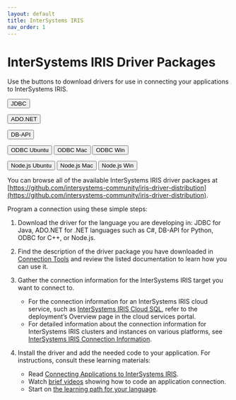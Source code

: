 ```yaml
---
layout: default
title: InterSystems IRIS
nav_order: 1
---
```

# InterSystems IRIS Driver Packages

Use the buttons to download drivers for use in connecting your applications to InterSystems IRIS. 

<button class="btn" onclick="document.getElementById('java').click()">JDBC</button>
<a id="java" href="https://github.com/intersystems-community/iris-driver-distribution/blob/main/JDBC/JDK18/intersystems-jdbc-3.3.1.jar?raw=true" download target="_blank" hidden></a>

<button class="btn" onclick="document.getElementById('dotnet').click()">ADO.NET</button>
<a id="dotnet" href="https://github.com/intersystems-community/iris-driver-distribution/blob/main/ADO.NET/InterSystems.Data.IRISClient.dll?raw=true" download target="_blank" hidden></a>

<button class="btn" onclick="document.getElementById('python').click()">DB-API</button>
<a id="python" href="https://github.com/intersystems-community/iris-driver-distribution/blob/main/DB-API/intersystems_irispython-3.2.0-py3-none-any.whl?raw=true" download target="_blank" hidden></a>

<button class="btn" onclick="document.getElementById('ODBCUbuntu').click()">ODBC Ubuntu</button>
<a id="ODBCUbuntu" href="https://github.com/intersystems-community/iris-driver-distribution/blob/main/ODBC/lnxubuntu2004/ODBC-2022.1.0.209.0-lnxubuntu2004x64.tar.gz?raw=true" download target="_blank" hidden></a>  <button class="btn" onclick="document.getElementById('ODBCMac').click()">ODBC Mac</button>
<a id="ODBCMac" href="https://github.com/intersystems-community/iris-driver-distribution/blob/main/ODBC/mac/ODBC-2022.1.0.209.0-macx64.tar.gz?raw=true" download target="_blank" hidden></a>  <button class="btn" onclick="document.getElementById('ODBCWin').click()">ODBC Win</button>
<a id="ODBCWin" href="https://github.com/intersystems-community/iris-driver-distribution/blob/main/ODBC/windows/ODBC-2022.1.0.209.0-win_x64.exe?raw=true" download target="_blank" hidden></a>

<button class="btn" onclick="document.getElementById('NodeUbuntu').click()">Node.js Ubuntu</button>
<a id="NodeUbuntu" href="https://github.com/intersystems-community/iris-driver-distribution/blob/main/Node.js/lnxubuntu/NodeJS-2022.1.0.209.0-lnxubuntu2004x64.tar.gz?raw=true" download target="_blank" hidden></a>  <button class="btn" onclick="document.getElementById('NodeMac').click()">Node.js Mac</button>
<a id="NodeMac" href="https://github.com/intersystems-community/iris-driver-distribution/blob/main/Node.js/mac/NodeJS-2022.1.0.209.0-macx64.tar.gz?raw=true" download target="_blank" hidden></a>  <button class="btn" onclick="document.getElementById('NodeWin').click()">Node.js Win</button>
<!--<a id="NodeWin" href="https://github.com/intersystems-community/iris-driver-distribution/blob/main/Node.js/win/NodeJS-2022.1.0.209.0-win_x64.exe?raw=true" download target="_blank" hidden></a>-->


You can browse all of the available InterSystems IRIS driver packages at [https://github.com/intersystems-community/iris-driver-distribution](https://github.com/intersystems-community/iris-driver-distribution).

Program a connection using these simple steps:

1. Download the driver for the language you are developing in: JDBC for Java, ADO.NET for .NET languages such as C#, DB-API for Python, ODBC for C++, or Node.js.

2. Find the description of the driver package you have downloaded in <a href="https://docs.intersystems.com/components/csp/docbook/DocBook.UI.Page.cls?KEY=PAGE_extconnex" target="_blank">Connection Tools</a> and review the listed documentation to learn how you can use it.

2. Gather the connection information for the InterSystems IRIS target you want to connect to. 

	- For the connection information for an InterSystems IRIS cloud service, such as <a href="https://docs.intersystems.com/services/csp/docbook/DocBook.UI.Page.cls?KEY=PAGE_iriscloudsql" target="_blank">InterSystems IRIS Cloud SQL</a>, refer to the deployment’s Overview page in the cloud services portal. 
	- For detailed information about the connection information for InterSystems IRIS clusters and instances on various platforms, see <a href="https://docs.intersystems.com/irislatest/csp/docbook/DocBook.UI.Page.cls?KEY=AB_idesetup#AB_idesetup_info" target="_blank">InterSystems IRIS Connection Information</a>.

3. Install the driver and add the needed code to your application. For instructions, consult these learning materials:

	- Read <a href="https://docs.intersystems.com/components/csp/docbook/DocBook.UI.Page.cls?KEY=ADRIVE" target="_blank">Connecting Applications to InterSystems IRIS</a>. 
	- Watch <a href="https://learning.intersystems.com/course/view.php?name=IRISCloudConnect" target="_blank">brief videos</a> showing how to code an application connection.
	- Start on <a href="https://learning.intersystems.com/course/view.php?name=LanguagesLPs" target="_blank">the learning path for your language</a>.
